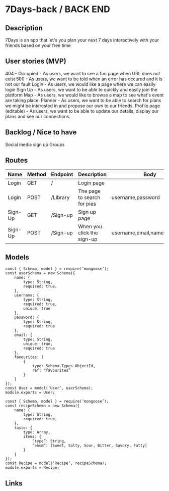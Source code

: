 # 7Days-back / BACK END

## Description
7Days is an app that let's you plan your next 7 days interactively with your friends based on your free time

## User stories (MVP)
404 - Occupied - As users, we want to see a fun page when URL does not exist
500 - As users, we want to be told when an error has occured and it is not our fault
Login - As users, we would like a page where we can easily login
Sign Up - As users, we want to be able to quickly and easily join the platform
Map - As users, we would like to browse a map to see what's event are taking place.
Planner - As users, we want to be able to search for plans we might be interested in and propose our own to our friends.
Profile page (editable) - As users, we want to be able to update our details, display our plans and see our connections.
## Backlog / Nice to have
Social media sign up
Groups

## Routes
| Name    | Method | Endpoint | Description                                          | Body                         | Redirects  |
|---------|--------|----------|------------------------------------------------------|------------------------------|------------|
| Login   | GET    | /        | Login page                                           |                              |            |
| Login   | POST   | /Library | The page to search for pies                          | username,password            | library    |
| Sign-Up | GET    | /Sign-up | Sign up page                                         |                              | library    |
| Sign-Up | POST   | /Sign-up | When you click the sign-up                           | username,email,name,password |            |

## Models
```
const { Schema, model } = require(‘mongoose’);
const userSchema = new Schema({
    name: {
        type: String,
        required: true,
    },
    username: {
        type: String,
        required: true,
        unique: true
    },
    password: {
        type: String,
        required: true
    },
    email: {
        type: String,
        unique: true,
        required: true
    },
    favourites: [
        {
            type: Schema.Types.ObjectId,
            ref: “favourites”
        }
    ]
});
const User = model(‘User’, userSchema);
module.exports = User;

const { Schema, model } = require(‘mongoose’);
const recipeSchema = new Schema({
    name: {
        type: String,
        required: true,
    },
    taste: {
        type: Array,
        items: {
            “type”: String,
            “enum”: [Sweet, Salty, Sour, Bitter, Savory, Fatty]
        }
    }
});
const Recipe = model(‘Recipe’, recipeSchema);
module.exports = Recipe;
```

## Links
